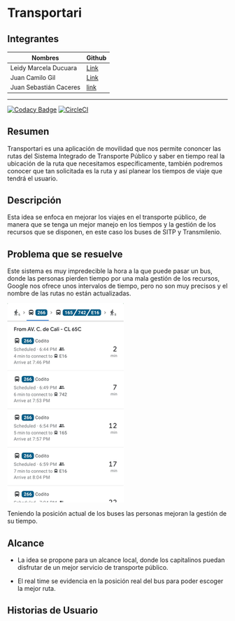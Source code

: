 # Transportari
## Integrantes
| Nombres | Github |
|---|---|
| Leidy Marcela Ducuara | [Link](https://github.com/LeidyDucuara) |
| Juan Camilo Gil | [Link](https://github.com/Juank544) |
| Juan Sebastián Caceres | [link](https://github.com/sroll835) |

---
[![Codacy Badge](https://app.codacy.com/project/badge/Grade/f0e85251df3b45d4bec535fe95f0e8ab)](https://www.codacy.com?utm_source=github.com&amp;utm_medium=referral&amp;utm_content=MichisTeam/Transportari&amp;utm_campaign=Badge_Grade)
[![CircleCI](https://circleci.com/gh/MichisTeam/Transportari.svg?style=svg&circle-token=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)](https://circleci.com/gh/MichisTeam/Transportari)

## Resumen

Transportari es una aplicación de movilidad que nos permite cononcer las rutas del Sistema Integrado de Transporte 
Público y saber en tiempo real la ubicación de la ruta que necesitamos específicamente, también podremos conocer que 
tan solicitada es la ruta y así planear los tiempos de viaje que tendrá el usuario.

## Descripción

Esta idea se enfoca en mejorar los viajes en el transporte público, de manera que se tenga un mejor manejo en los 
tiempos y la gestión de los recursos que se disponen, en este caso los buses de SITP y Transmilenio.

## Problema que se resuelve

Este sistema es muy impredecible la hora a la que puede pasar un bus, donde las personas pierden tiempo por una mala 
gestión de los recursos, Google nos ofrece unos intervalos de tiempo, pero no son muy precisos y el nombre de las rutas 
no están actualizadas.

![img](img/intervalos.png)

Teniendo la posición actual de los buses las personas mejoran la gestión de su tiempo. 

## Alcance

- La idea se propone para un alcance local, donde los capitalinos puedan disfrutar de un mejor servicio de transporte 
público.

- El real time se evidencia en la posición real del bus para poder escoger la mejor ruta.

## Historias de Usuario
